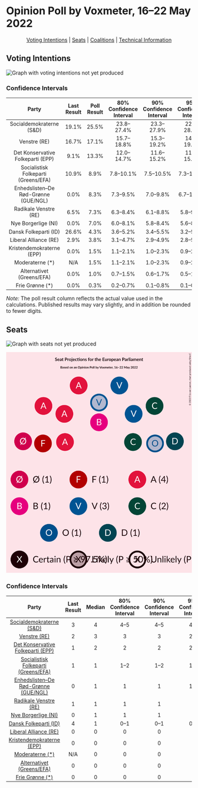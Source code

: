 # Opinion Poll by Voxmeter, 16–22 May 2022

<p align="center"><a href="#voting-intentions">Voting Intentions</a> | <a href="#seats">Seats</a> | <a href="#coalitions">Coalitions</a> | <a href="#technical-information">Technical Information</a></p>

## Voting Intentions

![Graph with voting intentions not yet produced](2022-05-22-Voxmeter.png "Voting Intentions")

### Confidence Intervals

| Party | Last Result | Poll Result | 80% Confidence Interval | 90% Confidence Interval | 95% Confidence Interval | 99% Confidence Interval |
|:-----:|:-----------:|:-----------:|:-----------------------:|:-----------------------:|:-----------------------:|:-----------------------:|
| Socialdemokraterne (S&D) | 19.1% | 25.5% | 23.8–27.4% |23.3–27.9% |22.9–28.3% |22.1–29.2% |
| Venstre (RE) | 16.7% | 17.1% | 15.7–18.8% |15.3–19.2% |14.9–19.6% |14.3–20.4% |
| Det Konservative Folkeparti (EPP) | 9.1% | 13.3% | 12.0–14.7% |11.6–15.2% |11.3–15.5% |10.7–16.2% |
| Socialistisk Folkeparti (Greens/EFA) | 10.9% | 8.9% | 7.8–10.1% |7.5–10.5% |7.3–10.8% |6.8–11.4% |
| Enhedslisten–De Rød-Grønne (GUE/NGL) | 0.0% | 8.3% | 7.3–9.5% |7.0–9.8% |6.7–10.2% |6.3–10.8% |
| Radikale Venstre (RE) | 6.5% | 7.3% | 6.3–8.4% |6.1–8.8% |5.8–9.1% |5.4–9.6% |
| Nye Borgerlige (NI) | 0.0% | 7.0% | 6.0–8.1% |5.8–8.4% |5.6–8.7% |5.1–9.3% |
| Dansk Folkeparti (ID) | 26.6% | 4.3% | 3.6–5.2% |3.4–5.5% |3.2–5.7% |2.9–6.2% |
| Liberal Alliance (RE) | 2.9% | 3.8% | 3.1–4.7% |2.9–4.9% |2.8–5.2% |2.5–5.6% |
| Kristendemokraterne (EPP) | 0.0% | 1.5% | 1.1–2.1% |1.0–2.3% |0.9–2.5% |0.7–2.8% |
| Moderaterne (*) | N/A | 1.5% | 1.1–2.1% |1.0–2.3% |0.9–2.5% |0.7–2.8% |
| Alternativet (Greens/EFA) | 0.0% | 1.0% | 0.7–1.5% |0.6–1.7% |0.5–1.8% |0.4–2.1% |
| Frie Grønne (*) | 0.0% | 0.3% | 0.2–0.7% |0.1–0.8% |0.1–0.9% |0.1–1.1% |

*Note:* The poll result column reflects the actual value used in the calculations. Published results may vary slightly, and in addition be rounded to fewer digits.

## Seats

![Graph with seats not yet produced](2022-05-22-Voxmeter-seats.png "Seats")

![Graph with seating plan not yet produced](2022-05-22-Voxmeter-seating-plan.png "Seating Plan")

### Confidence Intervals

| Party | Last Result | Median | 80% Confidence Interval | 90% Confidence Interval | 95% Confidence Interval | 99% Confidence Interval |
|:-----:|:-----------:|:------:|:-----------------------:|:-----------------------:|:-----------------------:|:-----------------------:|
| <a href="#socialdemokraterne-(s&d)">Socialdemokraterne (S&D)</a> | 3 | 4 | 4–5 |4–5 |4–5 |4–5 |
| <a href="#venstre-(re)">Venstre (RE)</a> | 2 | 3 | 3 |3 |2–3 |2–4 |
| <a href="#det-konservative-folkeparti-(epp)">Det Konservative Folkeparti (EPP)</a> | 1 | 2 | 2 |2 |2–3 |2–3 |
| <a href="#socialistisk-folkeparti-(greens/efa)">Socialistisk Folkeparti (Greens/EFA)</a> | 1 | 1 | 1–2 |1–2 |1–2 |1–2 |
| <a href="#enhedslisten–de-rød-grønne-(gue/ngl)">Enhedslisten–De Rød-Grønne (GUE/NGL)</a> | 0 | 1 | 1 |1 |1–2 |1–2 |
| <a href="#radikale-venstre-(re)">Radikale Venstre (RE)</a> | 1 | 1 | 1 |1 |1 |1 |
| <a href="#nye-borgerlige-(ni)">Nye Borgerlige (NI)</a> | 0 | 1 | 1 |1 |1 |1 |
| <a href="#dansk-folkeparti-(id)">Dansk Folkeparti (ID)</a> | 4 | 1 | 0–1 |0–1 |0–1 |0–1 |
| <a href="#liberal-alliance-(re)">Liberal Alliance (RE)</a> | 0 | 0 | 0 |0 |0 |0–1 |
| <a href="#kristendemokraterne-(epp)">Kristendemokraterne (EPP)</a> | 0 | 0 | 0 |0 |0 |0 |
| <a href="#moderaterne-(*)">Moderaterne (*)</a> | N/A | 0 | 0 |0 |0 |0 |
| <a href="#alternativet-(greens/efa)">Alternativet (Greens/EFA)</a> | 0 | 0 | 0 |0 |0 |0 |
| <a href="#frie-grønne-(*)">Frie Grønne (*)</a> | 0 | 0 | 0 |0 |0 |0 |

